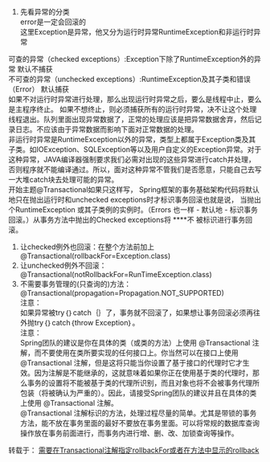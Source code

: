1. 先看异常的分类  
error是一定会回滚的  
这里Exception是异常，他又分为运行时异常RuntimeException和非运行时异常  
    
      
可查的异常（checked exceptions）:Exception下除了RuntimeException外的异常  默认不捕获   
不可查的异常（unchecked exceptions）:RuntimeException及其子类和错误（Error） 默认捕获   
如果不对运行时异常进行处理，那么出现运行时异常之后，要么是线程中止，要么是主程序终止。
如果不想终止，则必须捕获所有的运行时异常，决不让这个处理线程退出。队列里面出现异常数据了，正常的处理应该是把异常数据舍弃，然后记录日志。不应该由于异常数据而影响下面对正常数据的处理。  
非运行时异常是RuntimeException以外的异常，类型上都属于Exception类及其子类。如IOException、SQLException等以及用户自定义的Exception异常。对于这种异常，JAVA编译器强制要求我们必需对出现的这些异常进行catch并处理，否则程序就不能编译通过。所以，面对这种异常不管我们是否愿意，只能自己去写一大堆catch块去处理可能的异常。  
开始主题@Transactional如果只这样写，
Spring框架的事务基础架构代码将默认地只在抛出运行时和unchecked exceptions时才标识事务回滚也就是说，
当抛出个RuntimeException 或其子类例的实例时。（Errors 也一样 - 默认地 - 标识事务回滚。）从事务方法中抛出的Checked exceptions将 ****不 被标识进行事务回滚。  
1. 让checked例外也回滚：在整个方法前加上 @Transactional(rollbackFor=Exception.class)  
2. 让unchecked例外不回滚： @Transactional(notRollbackFor=RunTimeException.class)  
3. 不需要事务管理的(只查询的)方法：@Transactional(propagation=Propagation.NOT_SUPPORTED)  
注意：   
如果异常被try｛｝catch｛｝了，事务就不回滚了，如果想让事务回滚必须再往外抛try｛｝catch｛throw Exception｝。  
注意：  
Spring团队的建议是你在具体的类（或类的方法）上使用 @Transactional 注解，而不要使用在类所要实现的任何接口上。你当然可以在接口上使用 @Transactional 注解，但是这将只能当你设置了基于接口的代理时它才生效。因为注解是不能继承的，这就意味着如果你正在使用基于类的代理时，那么事务的设置将不能被基于类的代理所识别，而且对象也将不会被事务代理所包装（将被确认为严重的）。因此，请接受Spring团队的建议并且在具体的类上使用 @Transactional 注解。  
@Transactional 注解标识的方法，处理过程尽量的简单。尤其是带锁的事务方法，能不放在事务里面的最好不要放在事务里面。可以将常规的数据库查询操作放在事务前面进行，而事务内进行增、删、改、加锁查询等操作。  

转载于：  [需要在Transactional注解指定rollbackFor或者在方法中显示的rollback](https://blog.csdn.net/qq_16605855/article/details/79653282)
